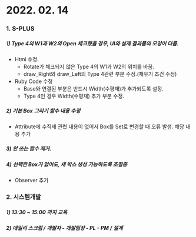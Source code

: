 # 2022. 02. 14

### 1. S-PLUS

  ##### 1) Type 4의 W1과 W2의 Open 체크했을 경우, UI와 실제 결과물의 모양이 다름.

- Html 수정. 
  - Rotate가 체크되지 않은 Type 4의 W1과 W2의 위치를 바꿈.
  - draw_Right와 draw_Left의 Type 4관련 부분 수정.(채우기 조건 수정)
- Ruby Code 수정
  - Base와 연결된 부분은 반드시 Width(수평재)가 추가되도록 설정.
  - Type 4인 경우 Width(수평재) 추가 부분 수정.

##### 2) 기본 Box 그리기 함수 내용 수정

- Attribute에 수직재 관련 내용이 없어서 Box를 Set로 변경할 때 오류 발생. 해당 내용 추가

##### 3) 안 쓰는 함수 제거.

##### 4) 선택한 Box가 없어도, 새 박스 생성 가능하도록 조절중

- Observer 추가



### 2. 시스템개발

##### 1) 13:30 ~ 15:00 까지 교육

##### 2) 데일리 스크럼 / 개발자 - 개발팀장 - PL - PM / 설계

